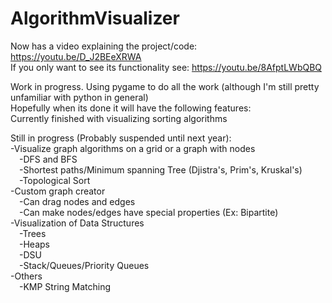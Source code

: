 # AlgorithmVisualizer
Now has a video explaining the project/code: https://youtu.be/D_J2BEeXRWA <br>
If you only want to see its functionality see: https://youtu.be/8AfptLWbQBQ <br>

Work in progress. Using pygame to do all the work (although I'm still pretty unfamiliar with python in general)<br>
Hopefully when its done it will have the following features:<br>
Currently finished with visualizing sorting algorithms<br>

Still in progress (Probably suspended until next year): <br>
-Visualize graph algorithms on a grid or a graph with nodes<br>
&emsp;-DFS and BFS<br>
&emsp;-Shortest paths/Minimum spanning Tree (Djistra's, Prim's, Kruskal's)<br>
&emsp;-Topological Sort<br>
-Custom graph creator<br>
&emsp;-Can drag nodes and edges<br>
&emsp;-Can make nodes/edges have special properties (Ex: Bipartite)<br>
-Visualization of Data Structures<br>
&emsp;-Trees<br>
&emsp;-Heaps<br>
&emsp;-DSU<br>
&emsp;-Stack/Queues/Priority Queues<br>
-Others<br>
&emsp;-KMP String Matching<br>
